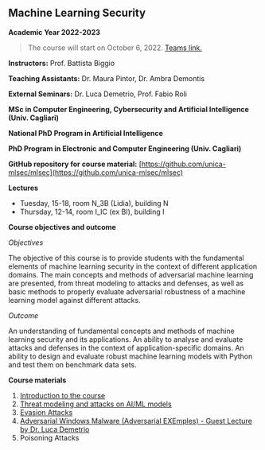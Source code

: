 ## Machine Learning Security 

**Academic Year 2022-2023**
> The course will start on October 6, 2022. 
> [Teams link.](https://teams.microsoft.com/l/team/19%3aH_NJm6PY9cIXGkZs5jclOdZ8NHA_Ce2Xvalcz1FgWsU1%40thread.tacv2/conversations?groupId=87461e8f-9ff0-41be-be67-2c3a70ca6e9a&tenantId=6bfa74cc-fe34-4d57-97d3-97fd6e0edee1)

**Instructors:** Prof. Battista Biggio

**Teaching Assistants:** Dr. Maura Pintor, Dr. Ambra Demontis

**External Seminars:** Dr. Luca Demetrio, Prof. Fabio Roli

**MSc in Computer Engineering, Cybersecurity and Artificial Intelligence (Univ. Cagliari)**

**National PhD Program in Artificial Intelligence**

**PhD Program in Electronic and Computer Engineering (Univ. Cagliari)**

**GitHub repository for course material:** [https://github.com/unica-mlsec/mlsec](https://github.com/unica-mlsec/mlsec)

**Lectures**
- Tuesday, 15-18, room N_3B (Lidia), building N
- Thursday, 12-14, room I_IC (ex BI), building I 


**Course objectives and outcome**

_Objectives_

The objective of this course is to provide students 
with the fundamental elements of machine learning security in the context of different application domains. 
The main concepts and methods of adversarial machine 
learning are presented, from threat modeling to attacks and defenses, 
as well as basic methods to properly evaluate adversarial robustness 
of a machine learning model against different attacks.
 
_Outcome_

An understanding of fundamental concepts and methods of machine learning security and its applications. 
An ability to analyse and evaluate attacks and defenses in the context of application-specific domains. 
An ability to design and evaluate robust machine learning models with Python and test them on benchmark data sets.

**Course materials**
1. [Introduction to the course](slides/01-MLSec-Course-Introduction.pdf)
2. [Threat modeling and attacks on AI/ML models](slides/02-MLSec-Threat-Modeling.pdf)
3. [Evasion Attacks](slides/03-Evasion-Attacks.pdf)
4. [Adversarial Windows Malware (Adversarial EXEmples) - Guest Lecture by Dr. Luca Demetrio](slides/04-AdvEXE.pdf)
5. Poisoning Attacks
